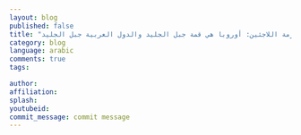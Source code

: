 ```yaml
---
layout: blog
published: false
title: "أزمة اللاجئين: أوروبا هي قمة جبل الجليد والدول العربية جبل الجليد"
category: blog
language: arabic
comments: true
tags: 

author: 
affiliation: 
splash: 
youtubeid: 
commit_message: commit message
---
```

